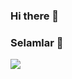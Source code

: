 ### Hi there 👋

<!--
**mburakdndr/mburakdndr** is a ✨ _special_ ✨ repository because its `README.md` (this file) appears on your GitHub profile.

Here are some ideas to get you started:

- 🔭 I’m currently working on ...
- 🌱 I’m currently learning ...
- 👯 I’m looking to collaborate on ...
- 🤔 I’m looking for help with ...
- 💬 Ask me about ...
- 📫 How to reach me: ...
- 😄 Pronouns: ...
- ⚡ Fun fact: ...
-->
### Selamlar 👋

<img src="https://github-readme-stats.vercel.app/api?username=mburakdndr&&show_icons=true&title_color=ffffff&icon_color=bb2acf&text_color=daf7dc&bg_color=151515">
